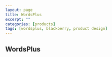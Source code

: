 ```yaml
---
layout: page
title: WordsPlus
excerpt: ""
categories: [products]
tags: [wordsplus, blackberry, product design]
---
```


## WordsPlus